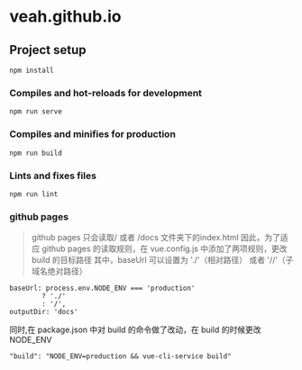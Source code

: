 # veah.github.io

## Project setup
```
npm install
```

### Compiles and hot-reloads for development
```
npm run serve
```

### Compiles and minifies for production
```
npm run build
```

### Lints and fixes files
```
npm run lint
```

### github pages
> github pages 只会读取/ 或者 /docs 文件夹下的index.html
因此，为了适应 github pages 的读取规则，在 vue.config.js 中添加了两项规则，更改 build 的目标路径
其中，baseUrl 可以设置为 './'（相对路径） 或者 '/<repositopryName>/'（子域名绝对路径）
```
baseUrl: process.env.NODE_ENV === 'production'
        ? './'
        : '/',
outputDir: 'docs'
```

同时,在 package.json 中对 build 的命令做了改动，在 build 的时候更改 NODE_ENV
```
"build": "NODE_ENV=production && vue-cli-service build"
```
